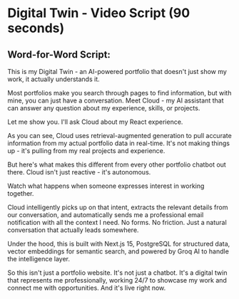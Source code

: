 # Digital Twin - Video Script (90 seconds)

## Word-for-Word Script:

This is my Digital Twin - an AI-powered portfolio that doesn't just show my work, it actually understands it.

Most portfolios make you search through pages to find information, but with mine, you can just have a conversation. Meet Cloud - my AI assistant that can answer any question about my experience, skills, or projects.

Let me show you. I'll ask Cloud about my React experience.

As you can see, Cloud uses retrieval-augmented generation to pull accurate information from my actual portfolio data in real-time. It's not making things up - it's pulling from my real projects and experience.

But here's what makes this different from every other portfolio chatbot out there. Cloud isn't just reactive - it's autonomous.

Watch what happens when someone expresses interest in working together.

Cloud intelligently picks up on that intent, extracts the relevant details from our conversation, and automatically sends me a professional email notification with all the context I need. No forms. No friction. Just a natural conversation that actually leads somewhere.

Under the hood, this is built with Next.js 15, PostgreSQL for structured data, vector embeddings for semantic search, and powered by Groq AI to handle the intelligence layer.

So this isn't just a portfolio website. It's not just a chatbot. It's a digital twin that represents me professionally, working 24/7 to showcase my work and connect me with opportunities. And it's live right now.

